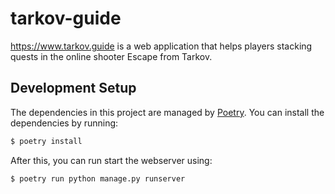 # tarkov-guide

https://www.tarkov.guide is a web application that helps players stacking quests in the online shooter Escape from Tarkov.

## Development Setup

The dependencies in this project are managed by [Poetry](https://python-poetry.org/). You can install the dependencies by running:

```bash
$ poetry install
```

After this, you can run start the webserver using:

```bash
$ poetry run python manage.py runserver
```
